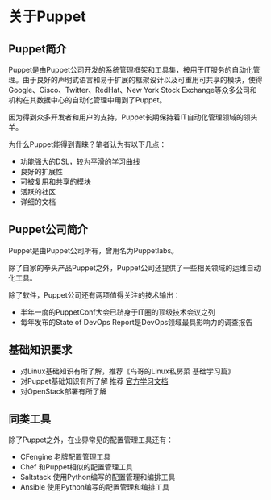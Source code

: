 # 关于Puppet

## Puppet简介

Puppet是由Puppet公司开发的系统管理框架和工具集，被用于IT服务的自动化管理。由于良好的声明式语言和易于扩展的框架设计以及可重用可共享的模块，使得Google、Cisco、Twitter、RedHat、New York Stock Exchange等众多公司和机构在其数据中心的自动化管理中用到了Puppet。

因为得到众多开发者和用户的支持，Puppet长期保持着IT自动化管理领域的领头羊。

为什么Puppet能得到青睐？笔者认为有以下几点：

- 功能强大的DSL，较为平滑的学习曲线
- 良好的扩展性
- 可被复用和共享的模块
- 活跃的社区
- 详细的文档

## Puppet公司简介

Puppet是由Puppet公司所有，曾用名为Puppetlabs。

除了自家的拳头产品Puppet之外，Puppet公司还提供了一些相关领域的运维自动化工具。

除了软件，Puppet公司还有两项值得关注的技术输出：

- 半年一度的PuppetConf大会已跻身于IT圈的顶级技术会议之列
- 每年发布的State of DevOps Report是DevOps领域最具影响力的调查报告


## 基础知识要求

* 对Linux基础知识有所了解，推荐《鸟哥的Linux私房菜 基础学习篇》 
* 对Puppet基础知识有所了解  推荐 [官方学习文档](https://learn.puppet.com/)
* 对OpenStack部署有所了解


## 同类工具

除了Puppet之外，在业界常见的配置管理工具还有：

- CFengine 老牌配置管理工具
- Chef  和Puppet相似的配置管理工具
- Saltstack  使用Python编写的配置管理和编排工具
- Ansible  使用Python编写的配置管理和编排工具